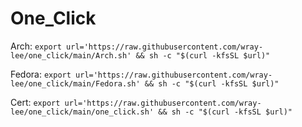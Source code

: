 # One_Click
Arch: `export url='https://raw.githubusercontent.com/wray-lee/one_click/main/Arch.sh' && sh -c "$(curl -kfsSL $url)"`


Fedora: `export url='https://raw.githubusercontent.com/wray-lee/one_click/main/Fedora.sh' && sh -c "$(curl -kfsSL $url)"`

Cert: `export url='https://raw.githubusercontent.com/wray-lee/one_click/main/one_click.sh' && sh -c "$(curl -kfsSL $url)"`
